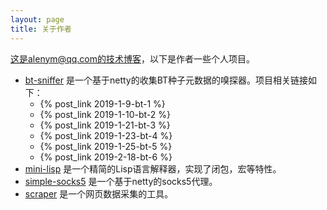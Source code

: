 ```yaml
---
layout: page
title: 关于作者
---
```


这是alenym@qq.com的技术博客，以下是作者一些个人项目。

- [bt-sniffer](https://gitee.com/yanggeorge/btsniffer) 是一个基于netty的收集BT种子元数据的嗅探器。项目相关链接如下：
  - {% post_link 2019-1-9-bt-1 %}
  - {% post_link 2019-1-10-bt-2 %}
  - {% post_link 2019-1-21-bt-3 %}
  - {% post_link 2019-1-23-bt-4 %}
  - {% post_link 2019-1-25-bt-5 %}
  - {% post_link 2019-2-18-bt-6 %}
- [mini-lisp](https://gitee.com/yanggeorge/minilisp) 是一个精简的Lisp语言解释器，实现了闭包，宏等特性。
- [simple-socks5](https://gitee.com/yanggeorge/simple-socks5) 是一个基于netty的socks5代理。
- [scraper](https://gitee.com/yanggeorge/scraper) 是一个网页数据采集的工具。
